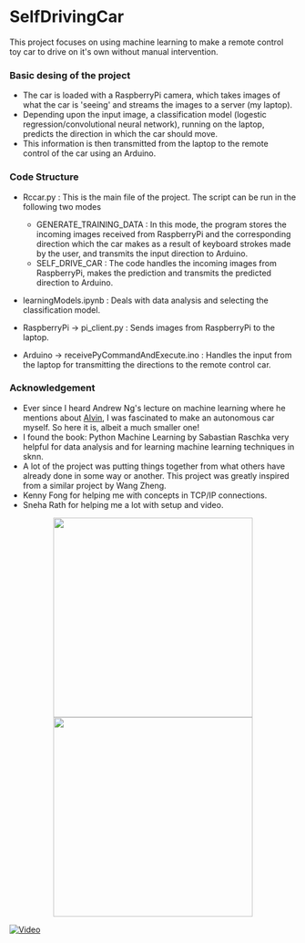 # SelfDrivingCar


This project focuses on using machine learning to make a remote control toy car to drive on it's own without manual intervention. 

### Basic desing of the project

* The car is loaded with a RaspberryPi camera, which takes images of what the car is 'seeing' and streams the images to a server (my laptop). 
* Depending upon the input image, a classification model (logestic regression/convolutional neural network), running on the laptop, predicts the direction in which the car should move. 
* This information is then transmitted from the laptop to the remote control of the car using an Arduino. 

### Code Structure
* Rccar.py : This is the main file of the project. The script can be run in the following two modes
  * GENERATE_TRAINING_DATA : In this mode, the program stores the incoming images received from RaspberryPi and the corresponding direction which the car makes as a result of keyboard strokes made by the user, and transmits the input direction to Arduino. 
  * SELF_DRIVE_CAR : The code handles the incoming images from RaspberryPi, makes the prediction and transmits the predicted direction to Arduino.
* learningModels.ipynb : Deals with data analysis and selecting the classification model.
* RaspberryPi -> pi_client.py : Sends images from RaspberryPi to the laptop. 

* Arduino -> receivePyCommandAndExecute.ino : Handles the input from the laptop for transmitting the directions to the remote control car.

### Acknowledgement

* Ever since I heard Andrew Ng's lecture on machine learning where he mentions about [Alvin](https://www.youtube.com/watch?v=jet4vwPUfh8), I was fascinated to make an autonomous car myself. So here it is, albeit a much smaller one!
* I found the book: Python Machine Learning by Sabastian Raschka very helpful for data analysis and for learning machine learning techniques in sknn.  
* A lot of the project was putting things together from what others have already done in some way or another. This project was greatly inspired from a similar project by Wang Zheng.
* Kenny Fong for helping me with concepts in TCP/IP connections. 
* Sneha Rath for helping me a lot with setup and video.   

<p align="center">
  <img src="https://github.com/spookyQubit/SelfDrivingCar/blob/master/setup_images/setup2.jpg" width="350"/>
  <img src="https://github.com/spookyQubit/SelfDrivingCar/blob/master/setup_images/car.jpeg" width="350"/>
</p>

[![Video](https://github.com/spookyQubit/SelfDrivingCar/blob/master/setup_images/play-sign.jpeg)](http://www.youtube.com/watch?v=T-D1KVIuvjA)
